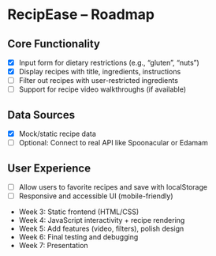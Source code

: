 #  RecipEase – Roadmap

##  Core Functionality
- [x] Input form for dietary restrictions (e.g., “gluten”, “nuts”)
- [x] Display recipes with title, ingredients, instructions
- [ ] Filter out recipes with user-restricted ingredients
- [ ] Support for recipe video walkthroughs (if available)

## Data Sources
- [x] Mock/static recipe data
- [ ] Optional: Connect to real API like Spoonacular or Edamam

##  User Experience
- [ ] Allow users to favorite recipes and save with localStorage
- [ ] Responsive and accessible UI (mobile-friendly)

- Week 3: Static frontend (HTML/CSS)
- Week 4: JavaScript interactivity + recipe rendering
- Week 5: Add features (video, filters), polish design
- Week 6: Final testing and debugging
- Week 7: Presentation 
